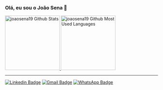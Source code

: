 ### Olá, eu sou o João Sena 👋

 <div>
  <a href="https://github.com/joaosena19">
  <img height="180em" alt="joaosena19 Github Stats" src="https://github-readme-stats.vercel.app/api?username=joaosena19&show_icons=true&theme=nord&include_all_commits=true&count_private=true"/>
  <img height="180em" alt="joaosena19 Github Most Used Languages" src="https://github-readme-stats.vercel.app/api/top-langs/?username=joaosena19&layout=compact&langs_count=7&theme=nord"/>
</div>

---

[![Linkedin Badge](https://img.shields.io/badge/-LinkedIn-%230077B5?style=for-the-badge&logo=linkedin&logoColor=white)](https://www.linkedin.com/in/joaosena19/) [![Gmail Badge](https://img.shields.io/badge/-Gmail-%23333?style=for-the-badge&logo=gmail&logoColor=white)](mailto:joaosenadainese@gmail.com) [![WhatsApp Badge](https://img.shields.io/badge/WhatsApp-25D366?style=for-the-badge&logo=whatsapp&logoColor=white)](https://api.whatsapp.com/send?phone=5519987299856)




<!--
**joaosena19/joaosena19** is a ✨ _special_ ✨ repository because its `README.md` (this file) appears on your GitHub profile.

Here are some ideas to get you started:

- 🔭 I’m currently working on ...
- 🌱 I’m currently learning ...
- 👯 I’m looking to collaborate on ...
- 🤔 I’m looking for help with ...
- 💬 Ask me about ...
- 📫 How to reach me: ...
- 😄 Pronouns: ...
- ⚡ Fun fact: ...
-->
